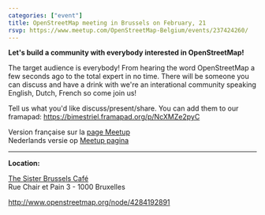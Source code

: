 ```yaml
---
categories: ["event"]
title: OpenStreetMap meeting in Brussels on February, 21
rsvp: https://www.meetup.com/OpenStreetMap-Belgium/events/237424260/
---
```


**Let's build a community with everybody interested in OpenStreetMap!**

The target audience is everybody! From hearing the word OpenStreetMap a few seconds ago to the total expert in no time. There will be someone you can discuss and have a drink with we're an interational community speaking English, Dutch, French so come join us!

Tell us what you'd like discuss/present/share. You can add them to our framapad: <https://bimestriel.framapad.org/p/NcXMZe2pyC>

Version française sur la [page Meetup](https://www.meetup.com/OpenStreetMap-Belgium/events/237424260/)  
Nederlands versie op [Meetup pagina](https://www.meetup.com/OpenStreetMap-Belgium/events/237424260/)

---

**Location:**

[The Sister Brussels Café](http://www.thesister-brussels.com/)  
Rue Chair et Pain 3 - 1000 Bruxelles

<http://www.openstreetmap.org/node/4284192891>
